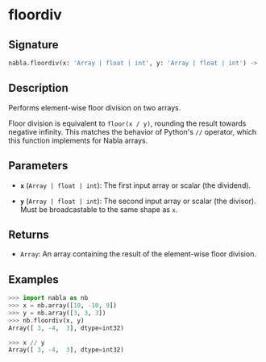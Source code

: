 # floordiv

## Signature

```python
nabla.floordiv(x: 'Array | float | int', y: 'Array | float | int') -> 'Array'
```

## Description

Performs element-wise floor division on two arrays.

Floor division is equivalent to `floor(x / y)`, rounding the result
towards negative infinity. This matches the behavior of Python's `//`
operator, which this function implements for Nabla arrays.

## Parameters

- **`x`** (`Array | float | int`): The first input array or scalar (the dividend).

- **`y`** (`Array | float | int`): The second input array or scalar (the divisor). Must be broadcastable to the same shape as `x`.

## Returns

- `Array`: An array containing the result of the element-wise floor division.

## Examples

```python
>>> import nabla as nb
>>> x = nb.array([10, -10, 9])
>>> y = nb.array([3, 3, 3])
>>> nb.floordiv(x, y)
Array([ 3, -4,  3], dtype=int32)

>>> x // y
Array([ 3, -4,  3], dtype=int32)
```
